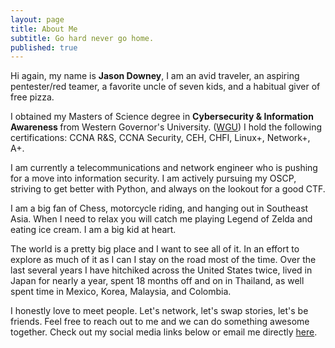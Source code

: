 ```yaml
---
layout: page
title: About Me
subtitle: Go hard never go home.
published: true
---
```


<p class="about-text">
<span class="fa fa-briefcase about-icon"></span>
  Hi again, my name is <strong>Jason Downey</strong>, I am an avid traveler, an aspiring pentester/red teamer, a favorite uncle of seven kids, and a habitual giver of free pizza. 
</p>

<p class="about-text">
<span class="fa fa-graduation-cap about-icon"></span>
I obtained my Masters of Science degree in <strong>Cybersecurity & Information Awareness </strong>from Western Governor's University. (<a target="_blank" href="https://www.wgu.edu/">WGU</a>) I hold the following certifications: CCNA R&S, CCNA Security, CEH, CHFI, Linux+, Network+, A+. 
</p>

<p class="about-text">
<span class="fa fa-file-text-o about-icon"></span>
I am currently a telecommunications and network engineer who is pushing for a move into information security. I am actively pursuing my OSCP, striving to get better with Python, and always on the lookout for a good CTF. 
</p>

<p class="about-text">
<span class="fa fa-heart about-icon"></span>
I am a big fan of Chess, motorcycle riding, and hanging out in Southeast Asia. When I need to relax you will catch me playing Legend of Zelda and eating ice cream. I am a big kid at heart.
 
 </p>
 <p class="about-text">
<span class="fa fa-globe about-icon"></span>
The world is a pretty big place and I want to see all of it. In an effort to explore as much of it as I can I stay on the road most of the time. Over the last several years I have hitchiked across the United States twice, lived in Japan for nearly a year, spent 18 months off and on in Thailand, as well spent time in Mexico, Korea, Malaysia, and Colombia.
</p>

<p class="about-text">
<span class="fa fa-envelope about-icon"></span>
I honestly love to meet people. Let's network, let's swap stories, let's be friends. Feel free to reach out to me and we can do something awesome together. Check out my social media links below or email me directly <a target="_blank" href="mailto:jason@jasonhacks.com">here</a>.
</p>
